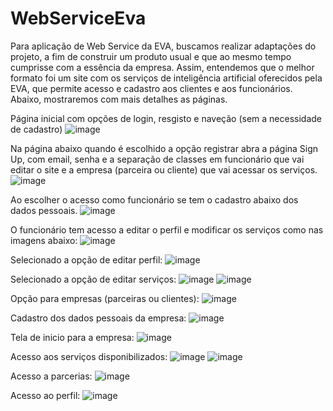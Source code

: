 # WebServiceEva

Para aplicação de Web Service da EVA, buscamos realizar adaptações do projeto, a fim de construir um produto usual e que ao mesmo tempo cumprisse com a essência da empresa. 
Assim, entendemos que o melhor formato foi um site com os serviços de inteligência artificial oferecidos pela EVA, que permite acesso e cadastro aos clientes e aos funcionários. 
Abaixo, mostraremos com mais detalhes as páginas.

Página inicial com opções de login, resgisto e naveção (sem a necessidade de cadastro) 
![image](https://user-images.githubusercontent.com/107937586/220208956-d0f50c85-7c2e-411a-a48f-db9f29e84120.png)

Na página abaixo quando é escolhido a opção registrar abra a página Sign Up, com  email, senha e a separação de classes em funcionário que vai editar o site e a empresa (parceira ou cliente) que vai acessar os serviços. 
![image](https://user-images.githubusercontent.com/107937586/220208426-cc235371-89ec-44d0-b740-f944acaf4242.png)

Ao escolher o acesso como funcionário se tem o cadastro abaixo dos dados pessoais. 
![image](https://user-images.githubusercontent.com/107937586/220208566-a549e70a-4786-402b-99c8-19334ff642ec.png)

O funcionário tem acesso a editar o perfil e modificar os serviços como nas imagens abaixo: 
![image](https://user-images.githubusercontent.com/107937586/220208830-922229e7-c46f-4ab9-a453-c259089bff27.png)

Selecionado a opção de editar perfil: 
![image](https://user-images.githubusercontent.com/107937586/220208863-fbab4de3-1e2d-4a31-917f-9f26a81ad7c8.png)

Selecionado a opção de editar serviços:
![image](https://user-images.githubusercontent.com/107937586/220208877-55c7c029-8316-4d4b-b83e-3e462d2c94f1.png)
![image](https://user-images.githubusercontent.com/107937586/220208893-bc1068ff-8645-4615-afcd-75572e439c98.png)

Opção para empresas (parceiras ou clientes): 
![image](https://user-images.githubusercontent.com/107937586/220209828-3b608429-d7e4-4330-9e75-efb079a75e1c.png)

Cadastro dos dados pessoais da empresa: 
![image](https://user-images.githubusercontent.com/107937586/220209885-3571edea-e049-4d30-879e-caf282b94374.png)

Tela de inicio para a empresa: 
![image](https://user-images.githubusercontent.com/107937586/220210139-5767c7f9-af7d-4e09-8037-8738a00087c6.png)

Acesso aos serviços disponibilizados: 
![image](https://user-images.githubusercontent.com/107937586/220210027-8c1753fe-3d53-455a-a7bf-6ff8be3414fc.png)
![image](https://user-images.githubusercontent.com/107937586/220210069-fa74ff40-6e31-44fa-9f80-f4008321011f.png)

Acesso a parcerias: 
![image](https://user-images.githubusercontent.com/107937586/220210204-f12789b5-22c0-4395-9295-571d772b224e.png)

Acesso ao perfil: 
![image](https://user-images.githubusercontent.com/107937586/220210235-8965cb2f-1712-4a97-8166-bd631dade842.png)


